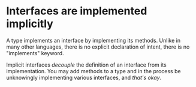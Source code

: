 # Interfaces are implemented implicitly

A type implements an interface by implementing its methods. Unlike in many other languages, there is no explicit declaration of intent, there is no "implements" keyword.

Implicit interfaces *decouple* the definition of an interface from its implementation. You may add methods to a type and in the process be unknowingly implementing various interfaces, and *that's okay*.
